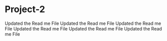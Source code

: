 # Project-2
Updated the Read me File
Updated the Read me File
Updated the Read me File
Updated the Read me File
Updated the Read me File
Updated the Read me File